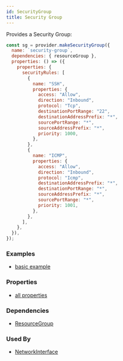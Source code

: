 ```yaml
---
id: SecurityGroup
title: Security Group
---
```


Provides a Security Group:

```js
const sg = provider.makeSecurityGroup({
  name: `security-group`,
  dependencies: { resourceGroup },
  properties: () => ({
    properties: {
      securityRules: [
        {
          name: "SSH",
          properties: {
            access: "Allow",
            direction: "Inbound",
            protocol: "Tcp",
            destinationPortRange: "22",
            destinationAddressPrefix: "*",
            sourcePortRange: "*",
            sourceAddressPrefix: "*",
            priority: 1000,
          },
        },
        {
          name: "ICMP",
          properties: {
            access: "Allow",
            direction: "Inbound",
            protocol: "Icmp",
            destinationAddressPrefix: "*",
            destinationPortRange: "*",
            sourceAddressPrefix: "*",
            sourcePortRange: "*",
            priority: 1001,
          },
        },
      ],
    },
  }),
});
```

### Examples

- [basic example](https://github.com/grucloud/grucloud/blob/main/examples/azure/iac.js#L33)

### Properties

- [all properties](https://docs.microsoft.com/en-us/rest/api/virtualnetwork/networksecuritygroups/createorupdate#request-body)

### Dependencies

- [ResourceGroup](./ResourceGroup)

### Used By

- [NetworkInterface](./NetworkInterface)
